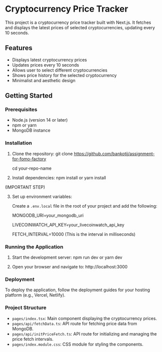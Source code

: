  # Cryptocurrency Price Tracker

This project is a cryptocurrency price tracker built with Next.js. It fetches and displays the latest prices of selected cryptocurrencies, updating every 10 seconds.

## Features

- Displays latest cryptocurrency prices
- Updates prices every 10 seconds
- Allows user to select different cryptocurrencies
- Shows price history for the selected cryptocurrency
- Minimalist and aesthetic design

## Getting Started

### Prerequisites

- Node.js (version 14 or later)
- npm or yarn
- MongoDB instance

### Installation

1. Clone the repository:
   git clone https://github.com/bankotij/assignment-for-fomo-factory
   
   cd your-repo-name

2. Install dependencies:
   npm install
   or
   yarn install


(IMPORTANT STEP)

3. Set up environment variables:

   Create a `.env.local` file in the root of your project and add the following:

   MONGODB_URI=your_mongodb_uri

   LIVECOINWATCH_API_KEY=your_livecoinwatch_api_key

   FETCH_INTERVAL=10000 (This is the interval in milliseconds)

### Running the Application

1. Start the development server:
   npm run dev
   or
   yarn dev

2. Open your browser and navigate to:
   http://localhost:3000

### Deployment

To deploy the application, follow the deployment guides for your hosting platform (e.g., Vercel, Netlify).

### Project Structure

- `pages/index.tsx`: Main component displaying the cryptocurrency prices.
- `pages/api/fetchData.ts`: API route for fetching price data from MongoDB.
- `pages/api/initPriceFetch.ts`: API route for initializing and managing the price fetch intervals.
- `pages/index.module.css`: CSS module for styling the components.

